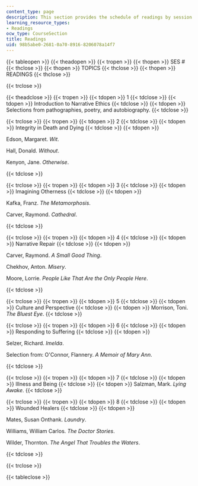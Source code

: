 ```yaml
---
content_type: page
description: This section provides the schedule of readings by session and topic.
learning_resource_types:
- Readings
ocw_type: CourseSection
title: Readings
uid: 98b5abe0-2681-0a70-8916-8206078a14f7
---
```


{{< tableopen >}}
{{< theadopen >}}
{{< tropen >}}
{{< thopen >}}
SES #
{{< thclose >}}
{{< thopen >}}
TOPICS
{{< thclose >}}
{{< thopen >}}
READINGS
{{< thclose >}}

{{< trclose >}}

{{< theadclose >}}
{{< tropen >}}
{{< tdopen >}}
1
{{< tdclose >}}
{{< tdopen >}}
Introduction to Narrative Ethics
{{< tdclose >}}
{{< tdopen >}}
Selections from pathographies, poetry, and autobiography.
{{< tdclose >}}

{{< trclose >}}
{{< tropen >}}
{{< tdopen >}}
2
{{< tdclose >}}
{{< tdopen >}}
Integrity in Death and Dying
{{< tdclose >}}
{{< tdopen >}}


Edson, Margaret. _Wit_.

Hall, Donald. _Without_.

Kenyon, Jane. _Otherwise_.


{{< tdclose >}}

{{< trclose >}}
{{< tropen >}}
{{< tdopen >}}
3
{{< tdclose >}}
{{< tdopen >}}
Imagining Otherness
{{< tdclose >}}
{{< tdopen >}}


Kafka, Franz. _The Metamorphosis_.

Carver, Raymond. _Cathedral_.


{{< tdclose >}}

{{< trclose >}}
{{< tropen >}}
{{< tdopen >}}
4
{{< tdclose >}}
{{< tdopen >}}
Narrative Repair
{{< tdclose >}}
{{< tdopen >}}


Carver, Raymond. _A Small Good Thing_.

Chekhov, Anton. _Misery_.

Moore, Lorrie. _People Like That Are the Only People Here_.


{{< tdclose >}}

{{< trclose >}}
{{< tropen >}}
{{< tdopen >}}
5
{{< tdclose >}}
{{< tdopen >}}
Culture and Perspective
{{< tdclose >}}
{{< tdopen >}}
Morrison, Toni. _The Bluest Eye_.
{{< tdclose >}}

{{< trclose >}}
{{< tropen >}}
{{< tdopen >}}
6
{{< tdclose >}}
{{< tdopen >}}
Responding to Suffering
{{< tdclose >}}
{{< tdopen >}}


Selzer, Richard. _Imelda_.

Selection from: O'Connor, Flannery. _A Memoir of Mary Ann_.


{{< tdclose >}}

{{< trclose >}}
{{< tropen >}}
{{< tdopen >}}
7
{{< tdclose >}}
{{< tdopen >}}
Illness and Being
{{< tdclose >}}
{{< tdopen >}}
Salzman, Mark. _Lying Awake_.
{{< tdclose >}}

{{< trclose >}}
{{< tropen >}}
{{< tdopen >}}
8
{{< tdclose >}}
{{< tdopen >}}
Wounded Healers
{{< tdclose >}}
{{< tdopen >}}


Mates, Susan Onthank. _Laundry_.

Williams, William Carlos. _The Doctor Stories_.

Wilder, Thornton. _The Angel That Troubles the Waters_.


{{< tdclose >}}

{{< trclose >}}

{{< tableclose >}}